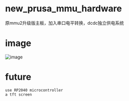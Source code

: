# new_prusa_mmu_hardware
原mmu2升级版主板，加入串口电平转换，dcdc独立供电系统

# image
![image]()
# future
    use RP2040 microcontroller   
    a tft screen
